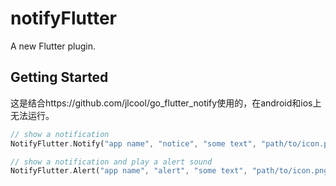 # notifyFlutter

A new Flutter plugin.

## Getting Started

这是结合https://github.com/jlcool/go_flutter_notify使用的，在android和ios上无法运行。

``` dart
// show a notification
NotifyFlutter.Notify("app name", "notice", "some text", "path/to/icon.png")

// show a notification and play a alert sound
NotifyFlutter.Alert("app name", "alert", "some text", "path/to/icon.png")
```